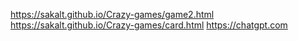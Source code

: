 https://sakalt.github.io/Crazy-games/game2.html
https://sakalt.github.io/Crazy-games/card.html
https://chatgpt.com
